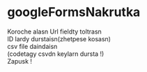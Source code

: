 # googleFormsNakrutka

Koroche alasn Url fieldty toltrasn <br>ID lardy durstaisn(zhetpese kosasn)
<br>
csv file daindaisn <br>
(codetagy csvdn keylarn dursta !)
<br>
Zapusk !


